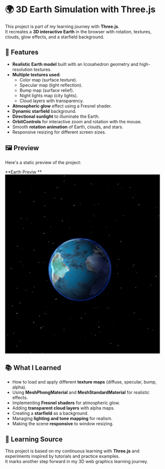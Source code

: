 # 🌍 3D Earth Simulation with Three.js  

This project is part of my learning journey with **Three.js**.  
It recreates a **3D interactive Earth** in the browser with rotation, textures, clouds, glow effects, and a starfield background.  

## 🌟 Features  
- **Realistic Earth model** built with an Icosahedron geometry and high-resolution textures.  
- **Multiple textures used**:
  - Color map (surface texture).  
  - Specular map (light reflection).  
  - Bump map (surface relief).  
  - Night lights map (city lights).  
  - Cloud layers with transparency.  
- **Atmospheric glow** effect using a Fresnel shader.  
- **Dynamic starfield** background.  
- **Directional sunlight** to illuminate the Earth.  
- **OrbitControls** for interactive zoom and rotation with the mouse.  
- Smooth **rotation animation** of Earth, clouds, and stars.  
- Responsive resizing for different screen sizes.  

## 🖼️ Preview  
Here's a  static preview of the project:  

**Earth Previw **  
![Earth Preview 1](earth.gif)  


## 📚 What I Learned  
- How to load and apply different **texture maps** (diffuse, specular, bump, alpha).  
- Using **MeshPhongMaterial** and **MeshStandardMaterial** for realistic effects.  
- Implementing **Fresnel shaders** for atmospheric glow.  
- Adding **transparent cloud layers** with alpha maps.  
- Creating a **starfield** as a background.  
- Managing **lighting and tone mapping** for realism.  
- Making the scene **responsive** to window resizing.  

## 📖 Learning Source  
This project is based on my continuous learning with **Three.js** and experiments inspired by tutorials and practice examples.  
It marks another step forward in my 3D web graphics learning journey.  

 
